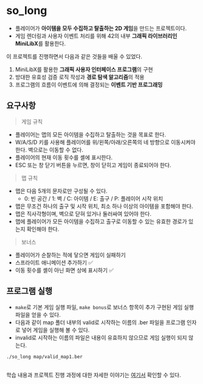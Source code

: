 # so_long

- 플레이어가 **아이템을 모두 수집하고 탈출하는 2D 게임**을 만드는 프로젝트이다.   
- 게임 렌더링과 사용자 이벤트 처리를 위해 42의 내부 **그래픽 라이브러리인 MiniLibX**를 활용한다.

이 프로젝트를 진행하면서 다음과 같은 것들을 배울 수 있었다.
1. MiniLibX를 활용한 **그래픽 사용자 인터페이스 프로그램**의 구현
2. 방대한 유효성 검증 로직 작성과 **경로 탐색 알고리즘**의 적용
4. 프로그램의 흐름이 이벤트에 의해 결정되는 **이벤트 기반 프로그래밍**

## 요구사항

> 게임 규칙
- 플레이어는 맵의 모든 아이템을 수집하고 탈출하는 것을 목표로 한다.
- W/A/S/D 키를 사용해 플레이어를 위/왼쪽/아래/오른쪽의 네 방향으로 이동시켜야 한다. 벽으로는 이동할 수 없다.
- 플레이어의 현재 이동 횟수를 셸에 표시한다.
- ESC 또는 창 닫기 버튼을 누르면, 창이 닫히고 게임이 종료되어야 한다.

> 맵 규칙
- 맵은 다음 5개의 문자로만 구성될 수 있다.
	- 0: 빈 공간 / 1: 벽 / C: 아이템 / E: 출구 / P: 플레이어 시작 위치
- 맵은 무조건 하나의 출구 및 시작 위치, 최소 하나 이상의 아이템을 포함해야 한다.
- 맵은 직사각형이며, 벽으로 닫혀 있거나 둘러싸여 있어야 한다.
- 맵에 플레이어가 모든 아이템을 수집하고 출구로 이동할 수 있는 유효한 경로가 있는지 확인해야 한다.

> 보너스   
- 플레이어가 순찰하는 적에 닿으면 게임이 실패하기
- 스프라이트 애니메이션 추가하기 ✅
- 이동 횟수를 셸이 아닌 화면 상에 표시하기 ✅

## 프로그램 실행

- `make`로 기본 게임 실행 파일, `make bonus`로 보너스 항목이 추가 구현된 게임 실행 파일을 얻을 수 있다.
- 다음과 같이 map 폴더 내부의 valid로 시작하는 이름의 .ber 파일을 프로그램 인자로 넣어 게임을 실행해 볼 수 있다.
- invalid로 시작하는 이름의 파일은 내용이 유효하지 않으므로 게임 실행이 되지 않는다.
```bash
./so_long map/valid_map1.ber
```

##
학습 내용과 프로젝트 진행 과정에 대한 자세한 이야기는 [여기서](https://velog.io/@ronn/solong-%EC%95%84%EC%9D%B4%ED%85%9C%EC%9D%84-%EB%A8%B9%EA%B3%A0-%ED%83%88%EC%B6%9C%ED%95%98%EB%8A%94-2D-%EA%B2%8C%EC%9E%84%EC%9D%84-%EB%A7%8C%EB%93%A4%EC%9E%90) 확인할 수 있다.
